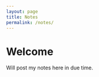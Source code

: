 ```yaml
---
layout: page
title: Notes
permalink: /notes/
---
```


# Welcome

Will post my notes here in due time.